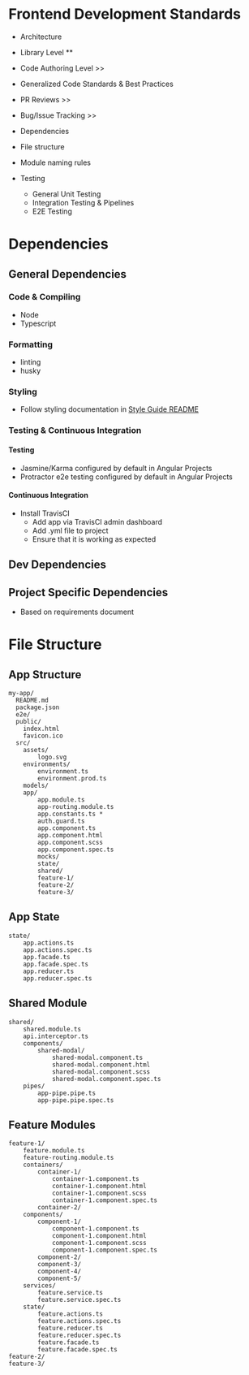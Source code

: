 # Frontend Development Standards

- Architecture
- Library Level \*\*
- Code Authoring Level >>
- Generalized Code Standards & Best Practices
- PR Reviews >>
- Bug/Issue Tracking >>

- Dependencies
- File structure
- Module naming rules

- Testing
  - General Unit Testing
  - Integration Testing & Pipelines
  - E2E Testing

# Dependencies

## General Dependencies

### Code & Compiling

- Node
- Typescript

### Formatting

- linting
- husky

### Styling

- Follow styling documentation in [Style Guide README](https://github.com/openforge/Standards/tree/master/dev-process/standards/style-guide)

### Testing & Continuous Integration

#### Testing

- Jasmine/Karma configured by default in Angular Projects
- Protractor e2e testing configured by default in Angular Projects

#### Continuous Integration

- Install TravisCI
  - Add app via TravisCI admin dashboard
  - Add .yml file to project
  - Ensure that it is working as expected

## Dev Dependencies

## Project Specific Dependencies

- Based on requirements document

# File Structure

## App Structure

```
my-app/
  README.md
  package.json
  e2e/
  public/
    index.html
    favicon.ico
  src/
    assets/
        logo.svg
    environments/
        environment.ts
        environment.prod.ts
    models/
    app/
        app.module.ts
        app-routing.module.ts
        app.constants.ts *
        auth.guard.ts
        app.component.ts
        app.component.html
        app.component.scss
        app.component.spec.ts
        mocks/
        state/
        shared/
        feature-1/
        feature-2/
        feature-3/
```

## App State

```
state/
    app.actions.ts
    app.actions.spec.ts
    app.facade.ts
    app.facade.spec.ts
    app.reducer.ts
    app.reducer.spec.ts
```

## Shared Module

```
shared/
    shared.module.ts
    api.interceptor.ts
    components/
        shared-modal/
            shared-modal.component.ts
            shared-modal.component.html
            shared-modal.component.scss
            shared-modal.component.spec.ts
    pipes/
        app-pipe.pipe.ts
        app-pipe.pipe.spec.ts
```

## Feature Modules

```
feature-1/
    feature.module.ts
    feature-routing.module.ts
    containers/
        container-1/
            container-1.component.ts
            container-1.component.html
            container-1.component.scss
            container-1.component.spec.ts
        container-2/
    components/
        component-1/
            component-1.component.ts
            component-1.component.html
            component-1.component.scss
            component-1.component.spec.ts
        component-2/
        component-3/
        component-4/
        component-5/
    services/
        feature.service.ts
        feature.service.spec.ts
    state/
        feature.actions.ts
        feature.actions.spec.ts
        feature.reducer.ts
        feature.reducer.spec.ts
        feature.facade.ts
        feature.facade.spec.ts
feature-2/
feature-3/
```
